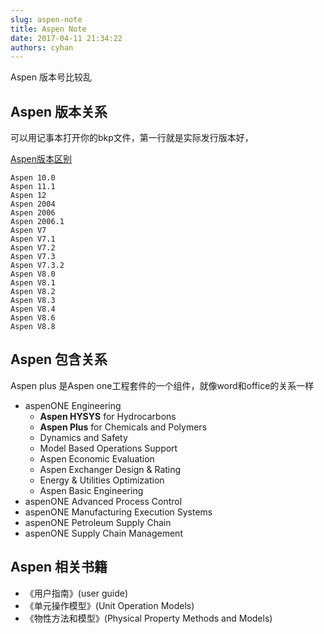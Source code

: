 ```yaml
---
slug: aspen-note
title: Aspen Note
date: 2017-04-11 21:34:22
authors: cyhan
---
```


Aspen 版本号比较乱

<!-- truncate -->

## Aspen 版本关系
可以用记事本打开你的bkp文件，第一行就是实际发行版本好，


[Aspen版本区别](http://bbs.mahoupao.net/forum.php?mod=viewthread&tid=49877&page=1#pid840770)
```text
Aspen 10.0
Aspen 11.1 
Aspen 12
Aspen 2004
Aspen 2006
Aspen 2006.1
Aspen V7
Aspen V7.1
Aspen V7.2
Aspen V7.3
Aspen V7.3.2
Aspen V8.0
Aspen V8.1
Aspen V8.2
Aspen V8.3
Aspen V8.4
Aspen V8.6
Aspen V8.8
```

## Aspen 包含关系

Aspen plus 是Aspen one工程套件的一个组件，就像word和office的关系一样

- aspenONE Engineering
    - **Aspen HYSYS** for Hydrocarbons
    - **Aspen Plus** for Chemicals and Polymers
    - Dynamics and Safety
    - Model Based Operations Support
    - Aspen Economic Evaluation
    - Aspen Exchanger Design & Rating
    - Energy & Utilities Optimization
    - Aspen Basic Engineering        
- aspenONE Advanced Process Control
- aspenONE Manufacturing Execution Systems
- aspenONE Petroleum Supply Chain
- aspenONE Supply Chain Management


## Aspen 相关书籍

- 《用户指南》(user guide)
- 《单元操作模型》(Unit Operation Models)
- 《物性方法和模型》(Physical Property Methods and Models)


